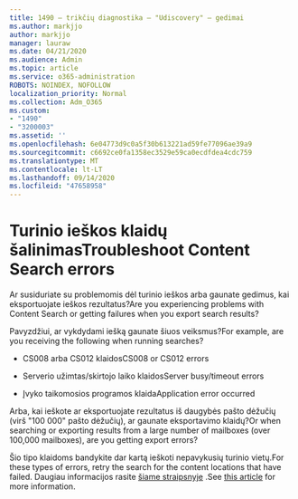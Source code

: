 ```yaml
---
title: 1490 – trikčių diagnostika – "Udiscovery" – gedimai
ms.author: markjjo
author: markjjo
manager: lauraw
ms.date: 04/21/2020
ms.audience: Admin
ms.topic: article
ms.service: o365-administration
ROBOTS: NOINDEX, NOFOLLOW
localization_priority: Normal
ms.collection: Adm_O365
ms.custom:
- "1490"
- "3200003"
ms.assetid: ''
ms.openlocfilehash: 6e04773d9c0a5f30b613221ad59fe77096ae39a9
ms.sourcegitcommit: c6692ce0fa1358ec3529e59ca0ecdfdea4cdc759
ms.translationtype: MT
ms.contentlocale: lt-LT
ms.lasthandoff: 09/14/2020
ms.locfileid: "47658958"
---
```

# <a name="troubleshoot-content-search-errors"></a><span data-ttu-id="26890-102">Turinio ieškos klaidų šalinimas</span><span class="sxs-lookup"><span data-stu-id="26890-102">Troubleshoot Content Search errors</span></span>

<span data-ttu-id="26890-103">Ar susiduriate su problemomis dėl turinio ieškos arba gaunate gedimus, kai eksportuojate ieškos rezultatus?</span><span class="sxs-lookup"><span data-stu-id="26890-103">Are you experiencing problems with Content Search or getting failures when you export search results?</span></span>

<span data-ttu-id="26890-104">Pavyzdžiui, ar vykdydami iešką gaunate šiuos veiksmus?</span><span class="sxs-lookup"><span data-stu-id="26890-104">For example, are you receiving the following when running searches?</span></span>

- <span data-ttu-id="26890-105">CS008 arba CS012 klaidos</span><span class="sxs-lookup"><span data-stu-id="26890-105">CS008 or CS012 errors</span></span>

- <span data-ttu-id="26890-106">Serverio užimtas/skirtojo laiko klaidos</span><span class="sxs-lookup"><span data-stu-id="26890-106">Server busy/timeout errors</span></span>

- <span data-ttu-id="26890-107">Įvyko taikomosios programos klaida</span><span class="sxs-lookup"><span data-stu-id="26890-107">Application error occurred</span></span>

<span data-ttu-id="26890-108">Arba, kai ieškote ar eksportuojate rezultatus iš daugybės pašto dėžučių (virš "100 000" pašto dėžučių), ar gaunate eksportavimo klaidų?</span><span class="sxs-lookup"><span data-stu-id="26890-108">Or when searching or exporting results from a large number of mailboxes (over 100,000 mailboxes), are you getting export errors?</span></span>

<span data-ttu-id="26890-109">Šio tipo klaidoms bandykite dar kartą ieškoti nepavykusių turinio vietų.</span><span class="sxs-lookup"><span data-stu-id="26890-109">For these types of errors, retry the search for the content locations that have failed.</span></span> <span data-ttu-id="26890-110">Daugiau informacijos rasite  [šiame straipsnyje](https://docs.microsoft.com/microsoft-365/compliance/retry-failed-content-search) .</span><span class="sxs-lookup"><span data-stu-id="26890-110">See  [this article](https://docs.microsoft.com/microsoft-365/compliance/retry-failed-content-search) for more information.</span></span>
